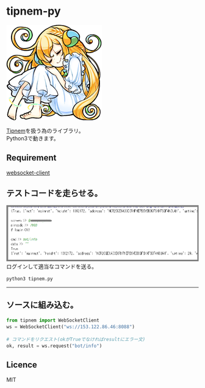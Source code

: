 tipnem-py
=========
![ねむりん](nemurin.png)

[Tipnem](https://namuyan.github.io/nem-tip-bot/index)を扱う為のライブラリ。  
Python3で動きます。

Requirement
----------
[websocket-client](https://github.com/websocket-client/websocket-client)

## テストコードを走らせる。
![tipnempy1](tipnempy1.png)  
ログインして適当なコマンドを送る。
```bash
python3 tipnem.py
```

***

## ソースに組み込む。
```python
from tipnem import WebSocketClient
ws = WebSocketClient("ws://153.122.86.46:8088")
 
# コマンドをリクエスト(okがTrueでなければresultにエラー文)
ok, result = ws.request("bot/info")
```

## Licence
MIT